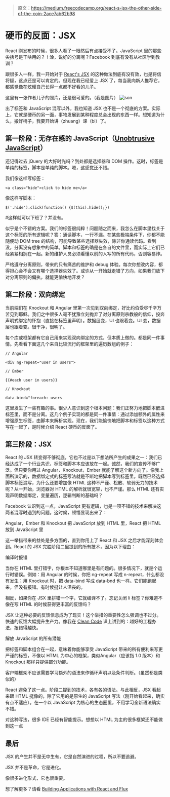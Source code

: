 > 原文：https://medium.freecodecamp.org/react-s-jsx-the-other-side-of-the-coin-2ace7ab62b98

# 硬币的反面：JSX
React 刚发布的时候，很多人看了一眼然后有点接受不了。JavaScript 里的那些尖括号是干啥用的？！淦，说好的分离呢？Facebook 到底有没有从社区学到教训？



跟很多人一样，我一开始对于 [React's JSX](https://facebook.github.io/react/docs/jsx-in-depth.html) 的这种做法到底有没有效，也是将信将疑，这点还是可以肯定的。但现在我已经爱上 JSX 了，每当我向新人推荐它，都感觉像在炫耀自己长得一点都不好看的儿子。



这里有一张作者儿子的照片，还是很可爱的。（我是图片）
![son](https://cdn-images-1.medium.com/max/1600/1*RBTfDZzW0N5TzHg_pqWmSg.png)


出了标签和 JavaScript 混写以外，我也知道 JSX 也不是一个彻底的方案。实际上，它就是硬币的另一面，事物发展到某种程度总会出现的东西一样。想知道为什么，搬好椅子，我要开始讲（zhuang）课（bi）了。



## 第一阶段：无存在感的 JavaScript（[Unobtrusive JavaScript](https://en.wikipedia.org/wiki/Unobtrusive_JavaScript)）



还记得过去 jQuery 的大好时光吗？到处都是选择器和 DOM 操作。这时，标签是单纯的标签，脚本是单纯的脚本。嗯，这感觉还不错。



我们像这样写标签：

`<a class="hide">click to hide me</a>`

像这样写脚本：

`$('.hide').click(function() {$(this).hide();})`



\#这样就可以下班了？并没有。



似乎是个不错的方案。我们的标签很纯粹！问题随之而来，我怎么在脚本里找关于这个标签的所有逻辑呢？答：通读脚本，一行不漏。在某些极端条件下，你都不能随便动 DOM tree 的结构，可能导致某些选择器失效，除非你通读代码。看到没，分离没有想象中的简单。脚本和标签的确是在各自的文件里，而实际上它们已经紧紧相拥在一起。新的维护人员必须看懂以前的人写的所有代码，否则容易炸。



严格遵守分离原则，带来的只有痛苦的维护和 debug 体验。每次你想改内容，都得担心会不会又有哪个选择器失效了。或许从一开始就走错了方向，如果我们放下对分离原则的偏执，就能更愉快地开发？



## 第二阶段：双向绑定



当前端们在 Knockout 和 Angular 里第一次见到双向绑定，好比约伯受尽千辛万苦见到耶稣。我们之中很多人毫不犹豫立刻抛弃了对分离原则宗教般的信仰，投奔声明式绑定的怀抱（直接在标签里声明）。数据层变，UI 也跟着变。UI 变，数据层也跟着变。很干净，很明了。



每个库或框架都有它自己用来实现双向绑定的方式，但本质上做的。都是同一件事情。先看看下面这几个来自比较流行的框架里的遍历数组的例子：

`// Angular`

`<div ng-repeat="user in users">`

`// Ember`

`{{#each user in users}}`

`// Knockout`

`data-bind="foreach: users`



这里发生了一些有趣的事。很少人意识到这个根本问题：我们正努力地把脚本嵌进标签里，而不是分离。这几个例子实现的都是同一件事情：通过添加额外的属性来增强原生标签，由脚本来解析实现。现在，我们能愉快地把脚本和标签以这种方式写在一起了，是时候介绍 React 硬币的反面了。



## 第三阶段：JSX

React 的 JSX 转变得不够彻底，它也不过是以下想法所产生的成果之一：我们已经达成了一个行业共识，标签和脚本本应该放在一起。诚然，我们的宣传不够广泛。但只要你用过 Angular，Knockout，Ember 就能了解这个新方向了。像我上面所演示的，数据绑定式的标签写法就是不断地把脚本写到标签里。既然已经选择脚本标签混写，为什么还要增加像 HTML 这种不严谨、松散、软弱无力的技术呢？从一开始，浏览器对 HTML 的解析就很宽容，也不严谨。那么 HTML 还有实现声明数据绑定，变量遍历，逻辑判断的基础吗？



Facebook 认识到这一点，JavaScript 更有逻辑，也是一项不错的技术来解决这两者混写时遇到的问题。这时候，顿悟显现出来了：



Angular，Ember 和 Knockout 把 JavaScript 放到 HTML 里，React 把 HTML 放到 JavaScript 里



这一举措带来的益处是多方面的，直到你用上了 React 和 JSX 之后才能深刻体会到。React 的 JSX 完胜阶段二里提到的所有技术，因为以下理由：



编译时报错



当你在 HTML 里打错字，你根本不知道哪里是有问题的。很多情况下，就是个运行时错误。例如：用 Angular 的时候，你把 ng-repeat 写成 n-repeat，什么都没有发生；用 Knockout 时，把 data-bind 写成 data-bnd 也一样。它们能跑起来，但没有报错。有时候挺让人沮丧的。



相反，如果你在 JSX 里拼错一个字，它就编译不了。忘记关闭 li 标签？你难道不像在写 HTML 的时候获得更丰富的反馈吗？



JSX 让这种必要的反馈信息成为了现实！这个举措的重要性怎么强调也不过分。快速的反馈大幅提升生产力。像我在 [Clean Code](https://www.pluralsight.com/courses/writing-clean-code-humans) 课上讲到的：越好的工程办法，报错得越快。



解放 JavaScript 的所有潜能



把标签和脚本组合在一起，意味着你能够享受 JavaScript 带来的所有便利来写更严谨的标签，不像以 HTML 为中心的框架，类似Angular（应该指 1.0 版本）和 Knockout 那样只提供部分功能。



客户端框架不应该需要学习额外的语法来作循环声明以及条件判断。（虽然都是类似的）



React 避免了这一点。阶段二提到的技术，各有各的语法。与此相反，JSX 看起来跟 HTML 挺像的，除了它用的是原生的 JavaScript 写法（刚开始看起来，确实有点不适应）。在一个以 JavaScript 为核心的生态圈里，不用学习全新语法确实不错。



对这种写法，很多 IDE 已经有智能提示。想想以 HTML 为主的很多框架还不能做到这一点



## 最后



JSX 的产生并不是无中生有，它是自然演进的过程，所以不要逃避。



JSX 并不是革命，它是进化。



像很多进化形式，它也很重要。



想了解更多？请看 [Building Applications with React and Flux](http://www.pluralsight.com/author/cory-house)​​​​
